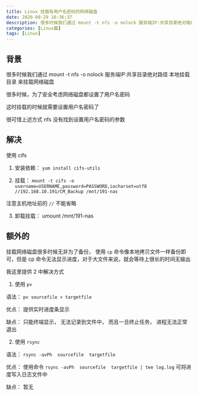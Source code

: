 ```yaml
---
title: Linux 挂载有用户名密码的网络磁盘
date: 2020-09-29 16:36:37
description: 很多时候我们通过 mount -t nfs -o nolock 服务端IP:共享目录绝对路径 本地挂载目录 来挂载网络磁盘， 为了安全考虑网络磁盘都设置了用户名密码， 这时....
categories: [Linux篇]
tags: [Linux]
---
```


<!-- more -->

## 背景
很多时候我们通过 mount -t nfs -o nolock 服务端IP:共享目录绝对路径 本地挂载目录 来挂载网络磁盘

很多时候，为了安全考虑网络磁盘都设置了用户名密码

这时挂载的时候就需要设置用户名密码了

很可惜上述方式 nfs 没有找到设置用户名密码的参数

## 解决
使用 cifs 

1. 安装依赖： `yum install cifs-utils`

2. 挂载： `mount -t cifs -o username=USERNAME,password=PASSWORD,iocharset=utf8 //192.168.10.191/CM_Backup /mnt/191-nas`

注意主机地址前的 `//` 不能省略

3. 卸载挂载： umount /mnt/191-nas

## 额外的
挂载网络磁盘很多时候无非为了备份， 使用 `cp` 命令像本地拷贝文件一样备份即可，但是 cp 命令无法显示进度，对于大文件来说，就会等待上很长的时间无输出

我这里提供 2 中解决方式

1. 使用 `pv`

语法： `pv sourcefile > targetfile`

优点： 提供实时进度条显示

缺点： 只能终端显示， 无法记录到文件中， 而且一旦终止任务， 进程无法正常退出

2. 使用 `rsync`

语法： `rsync -avPh  sourcefile  targetfile `

优点： 使用命令 `rsync -avPh  sourcefile  targetfile | tee log.log` 可将进度写入日志文件中

缺点： 暂无


